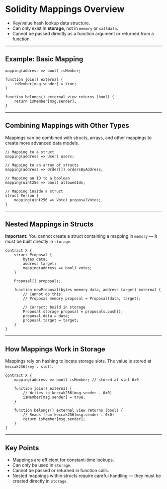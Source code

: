 # Solidity Mappings Overview

- Key/value hash lookup data structure.
- Can only exist in **storage**, not in `memory` or `calldata`.
- Cannot be passed directly as a function argument or returned from a function.

---

## Example: Basic Mapping

```solidity
mapping(address => bool) isMember;

function join() external {
    isMember[msg.sender] = true;
}

function belongs() external view returns (bool) {
    return isMember[msg.sender];
}
```

---

## Combining Mappings with Other Types

Mappings can be combined with structs, arrays, and other mappings to create more advanced data models.

```solidity
// Mapping to a struct
mapping(address => User) users;

// Mapping to an array of structs
mapping(address => Order[]) ordersByAddress;

// Mapping an ID to a boolean
mapping(uint256 => bool) allowedIds;

// Mapping inside a struct
struct Person {
    mapping(uint256 => Vote) proposalVotes;
}
```

---

## Nested Mappings in Structs

**Important:** You cannot create a struct containing a mapping in `memory` — it must be built directly in `storage`.

```solidity
contract X {
    struct Proposal {
        bytes data;
        address target;
        mapping(address => bool) votes;
    }

    Proposal[] proposals;

    function newProposal(bytes memory data, address target) external {
        // Cannot do this:
        // Proposal memory proposal = Proposal(data, target);

        // Correct: build in storage
        Proposal storage proposal = proposals.push();
        proposal.data = data;
        proposal.target = target;
    }
}
```

---

## How Mappings Work in Storage

Mappings rely on hashing to locate storage slots. The value is stored at `keccak256(key . slot)`.

```solidity
contract X {
    mapping(address => bool) isMember; // stored at slot 0x0

    function join() external {
        // Writes to keccak256(msg.sender . 0x0)
        isMember[msg.sender] = true;
    }

    function belongs() external view returns (bool) {
        // Reads from keccak256(msg.sender . 0x0)
        return isMember[msg.sender];
    }
}
```

---

## Key Points

- Mappings are efficient for constant-time lookups.
- Can only be used in `storage`.
- Cannot be passed or returned in function calls.
- Nested mappings within structs require careful handling — they must be created directly in `storage`.

